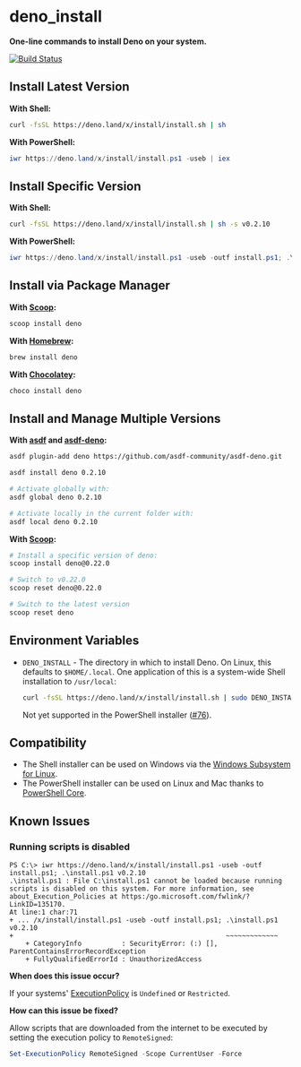 # deno_install

**One-line commands to install Deno on your system.**

[![Build Status](https://github.com/denoland/deno_install/workflows/ci/badge.svg?branch=master)](https://github.com/denoland/deno_install/actions)

## Install Latest Version

**With Shell:**

```sh
curl -fsSL https://deno.land/x/install/install.sh | sh
```

**With PowerShell:**

```powershell
iwr https://deno.land/x/install/install.ps1 -useb | iex
```

## Install Specific Version

**With Shell:**

```sh
curl -fsSL https://deno.land/x/install/install.sh | sh -s v0.2.10
```

**With PowerShell:**

```powershell
iwr https://deno.land/x/install/install.ps1 -useb -outf install.ps1; .\install.ps1 v0.2.10
```

## Install via Package Manager

**With [Scoop](https://scoop.sh):**

```powershell
scoop install deno
```

**With [Homebrew](https://brew.sh/):**

```sh
brew install deno
```

**With [Chocolatey](https://chocolatey.org/packages/deno):**

```powershell
choco install deno
```

## Install and Manage Multiple Versions

**With [asdf](https://asdf-vm.com) and [asdf-deno](https://github.com/asdf-community/asdf-deno):**

```sh
asdf plugin-add deno https://github.com/asdf-community/asdf-deno.git

asdf install deno 0.2.10

# Activate globally with:
asdf global deno 0.2.10

# Activate locally in the current folder with:
asdf local deno 0.2.10
```

**With [Scoop](https://scoop.sh):**

```sh
# Install a specific version of deno:
scoop install deno@0.22.0

# Switch to v0.22.0
scoop reset deno@0.22.0

# Switch to the latest version
scoop reset deno
```

## Environment Variables

- `DENO_INSTALL` - The directory in which to install Deno. On Linux, this defaults to `$HOME/.local`.
  One application of this is a system-wide Shell installation to `/usr/local`:

  ```sh
  curl -fsSL https://deno.land/x/install/install.sh | sudo DENO_INSTALL=/usr/local sh
  ```

  Not yet supported in the PowerShell installer ([#76](https://github.com/denoland/deno_install/issues/76)).


## Compatibility

- The Shell installer can be used on Windows via the [Windows Subsystem for Linux](https://docs.microsoft.com/en-us/windows/wsl/about).
- The PowerShell installer can be used on Linux and Mac thanks to [PowerShell Core](https://docs.microsoft.com/en-us/powershell/scripting).

## Known Issues

### Running scripts is disabled

```
PS C:\> iwr https://deno.land/x/install/install.ps1 -useb -outf install.ps1; .\install.ps1 v0.2.10
.\install.ps1 : File C:\install.ps1 cannot be loaded because running scripts is disabled on this system. For more information, see about_Execution_Policies at https:/go.microsoft.com/fwlink/?LinkID=135170.
At line:1 char:71
+ ... /x/install/install.ps1 -useb -outf install.ps1; .\install.ps1 v0.2.10
+                                                     ~~~~~~~~~~~~~
    + CategoryInfo          : SecurityError: (:) [], ParentContainsErrorRecordException
    + FullyQualifiedErrorId : UnauthorizedAccess
```

**When does this issue occur?**

If your systems' [ExecutionPolicy](https://docs.microsoft.com/en-us/powershell/module/microsoft.powershell.core/about/about_execution_policies) is `Undefined` or `Restricted`.

**How can this issue be fixed?**

Allow scripts that are downloaded from the internet to be executed by setting the execution policy to `RemoteSigned`:

```powershell
Set-ExecutionPolicy RemoteSigned -Scope CurrentUser -Force
```
